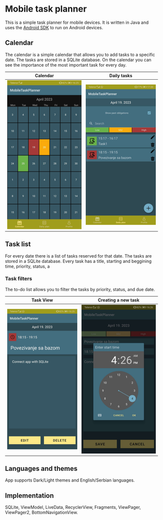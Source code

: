 # Mobile task planner

This is a simple task planner for mobile devices. It is written in Java and uses the [Android SDK](http://developer.android.com/sdk/index.html) to run on Android devices.

## Calendar

The calendar is a simple calendar that allows you to add tasks to a specific date. The tasks are stored in a SQLite database. On the calendar you can see the importance of the most important task for every day.

| Calendar  | Daily tasks |
| ------------- | ------------- |
| ![alt text](res/calendar.jpg)  | ![alt text](res/tasks.jpg)  |


## Task list

For every date there is a list of tasks reserved for that date. The tasks are stored in a SQLite database.
Every task has a title, starting and beggining time, priority, status, a

### Task filters

The to-do list allows you to filter the tasks by priority, status, and due date.

| Task View  | Creating a new task |
| ------------- | ------------- |
| ![alt text](res/taskview.jpg)  | ![alt text](res/time.jpg)  |

## Languages and themes

App supports Dark/Light themes and English/Serbian languages.


## Implementation

SQLite, ViewModel, LiveData, RecyclerView, Fragments, ViewPager, ViewPager2, BottomNavigationView.